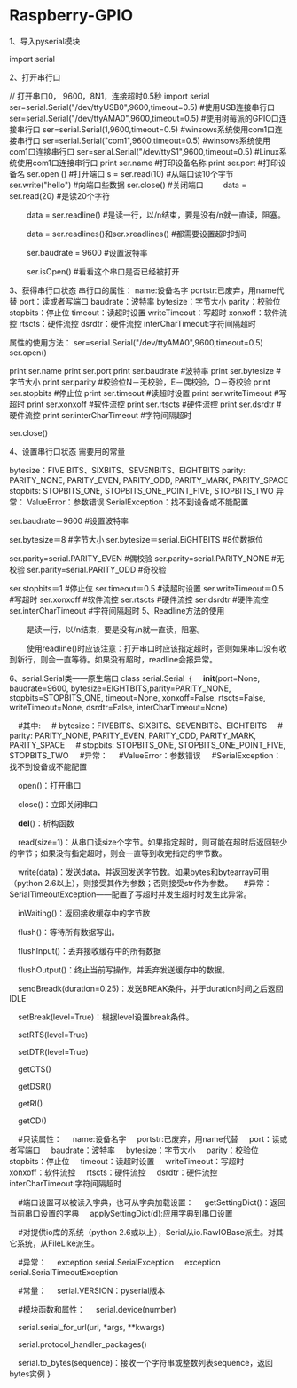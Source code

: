 # Raspberry-GPIO
1、导入pyserial模块

import serial



2、打开串行口


// 打开串口0， 9600，8N1，连接超时0.5秒
import serial
ser=serial.Serial("/dev/ttyUSB0",9600,timeout=0.5) #使用USB连接串行口
ser=serial.Serial("/dev/ttyAMA0",9600,timeout=0.5) #使用树莓派的GPIO口连接串行口
ser=serial.Serial(1,9600,timeout=0.5) #winsows系统使用com1口连接串行口
ser=serial.Serial("com1",9600,timeout=0.5) #winsows系统使用com1口连接串行口
ser=serial.Serial("/dev/ttyS1",9600,timeout=0.5) #Linux系统使用com1口连接串行口
print ser.name #打印设备名称
print ser.port #打印设备名
ser.open () #打开端口
s = ser.read(10) #从端口读10个字节
ser.write("hello") #向端口些数据
ser.close() #关闭端口
        data = ser.read(20) #是读20个字符

        data = ser.readline() #是读一行，以/n结束，要是没有/n就一直读，阻塞。

        data = ser.readlines()和ser.xreadlines() #都需要设置超时时间

        ser.baudrate = 9600 #设置波特率

        ser.isOpen() #看看这个串口是否已经被打开


3、获得串行口状态
串行口的属性：
name:设备名字
portstr:已废弃，用name代替
port：读或者写端口
baudrate：波特率
bytesize：字节大小
parity：校验位
stopbits：停止位
timeout：读超时设置
writeTimeout：写超时
xonxoff：软件流控
rtscts：硬件流控
dsrdtr：硬件流控
interCharTimeout:字符间隔超时

属性的使用方法：
ser=serial.Serial("/dev/ttyAMA0",9600,timeout=0.5)
ser.open()



print ser.name
print ser.port
print ser.baudrate #波特率
print ser.bytesize #字节大小
print ser.parity #校验位N－无校验，E－偶校验，O－奇校验
print ser.stopbits #停止位
print ser.timeout #读超时设置
print ser.writeTimeout #写超时
print ser.xonxoff #软件流控
print ser.rtscts #硬件流控
print ser.dsrdtr #硬件流控
print ser.interCharTimeout #字符间隔超时

ser.close()


4、设置串行口状态
需要用的常量


bytesize：FIVE BITS、SIXBITS、SEVENBITS、EIGHTBITS
parity: PARITY_NONE, PARITY_EVEN, PARITY_ODD, PARITY_MARK, PARITY_SPACE
stopbits: STOPBITS_ONE, STOPBITS_ONE_POINT_FIVE, STOPBITS_TWO
异常：
ValueError：参数错误
SerialException：找不到设备或不能配置

ser.baudrate＝9600 #设置波特率

ser.bytesize＝8 #字节大小
ser.bytesize＝serial.EiGHTBITS #8位数据位

ser.parity=serial.PARITY_EVEN #偶校验
ser.parity=serial.PARITY_NONE #无校验
ser.parity=serial.PARITY_ODD #奇校验

ser.stopbits＝1 #停止位
ser.timeout＝0.5 #读超时设置
ser.writeTimeout＝0.5 #写超时
ser.xonxoff #软件流控
ser.rtscts #硬件流控
ser.dsrdtr #硬件流控
ser.interCharTimeout #字符间隔超时
5、Readline方法的使用

        是读一行，以/n结束，要是没有/n就一直读，阻塞。


        使用readline()时应该注意：打开串口时应该指定超时，否则如果串口没有收到新行，则会一直等待。如果没有超时，readline会报异常。

6、serial.Serial类——原生端口
class serial.Serial 
{
    __init__(port=None, baudrate=9600, bytesize=EIGHTBITS,parity=PARITY_NONE, stopbits=STOPBITS_ONE, timeout=None, xonxoff=False, rtscts=False, writeTimeout=None, dsrdtr=False, interCharTimeout=None)

    #其中:
    # bytesize：FIVEBITS、SIXBITS、SEVENBITS、EIGHTBITS
    # parity: PARITY_NONE, PARITY_EVEN, PARITY_ODD, PARITY_MARK, PARITY_SPACE
    # stopbits: STOPBITS_ONE, STOPBITS_ONE_POINT_FIVE, STOPBITS_TWO
    #异常：
    #ValueError：参数错误
    #SerialException：找不到设备或不能配置

    open()：打开串口

    close()：立即关闭串口

    __del__()：析构函数

    read(size=1)：从串口读size个字节。如果指定超时，则可能在超时后返回较少的字节；如果没有指定超时，则会一直等到收完指定的字节数。

    write(data)：发送data，并返回发送字节数。如果bytes和bytearray可用（python 2.6以上），则接受其作为参数；否则接受str作为参数。
    #异常：SerialTimeoutException——配置了写超时并发生超时时发生此异常。

    inWaiting()：返回接收缓存中的字节数

    flush()：等待所有数据写出。

    flushInput()：丢弃接收缓存中的所有数据

    flushOutput()：终止当前写操作，并丢弃发送缓存中的数据。

    sendBreadk(duration=0.25)：发送BREAK条件，并于duration时间之后返回IDLE

    setBreak(level=True)：根据level设置break条件。

    setRTS(level=True)

    setDTR(level=True)

    getCTS()

    getDSR()

    getRI()

    getCD()

    #只读属性：
    name:设备名字
    portstr:已废弃，用name代替
    port：读或者写端口
    baudrate：波特率
    bytesize：字节大小
    parity：校验位
    stopbits：停止位
    timeout：读超时设置
    writeTimeout：写超时
    xonxoff：软件流控
    rtscts：硬件流控
    dsrdtr：硬件流控
    interCharTimeout:字符间隔超时

    #端口设置可以被读入字典，也可从字典加载设置：
    getSettingDict()：返回当前串口设置的字典
    applySettingDict(d):应用字典到串口设置

    #对提供io库的系统（python 2.6或以上），Serial从io.RawIOBase派生。对其它系统，从FileLike派生。

    #异常：
    exception serial.SerialException
    exception serial.SerialTimeoutException

    #常量：
    serial.VERSION：pyserial版本

    #模块函数和属性：
    serial.device(number)

    serial.serial_for_url(url, *args, **kwargs)

    serial.protocol_handler_packages()

    serial.to_bytes(sequence)：接收一个字符串或整数列表sequence，返回bytes实例
}


